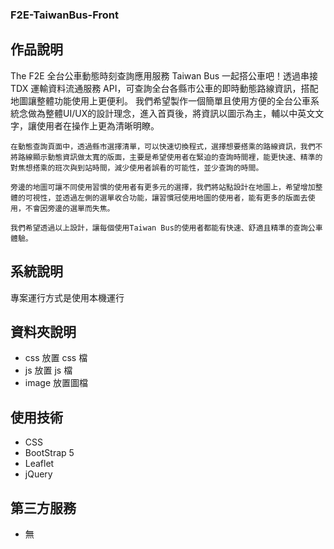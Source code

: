 ### F2E-TaiwanBus-Front
## 作品說明

The F2E 全台公車動態時刻查詢應用服務
    Taiwan Bus 一起搭公車吧！透過串接 TDX 運輸資料流通服務 API，可查詢全台各縣市公車的即時動態路線資訊，搭配地圖讓整體功能使用上更便利。
我們希望製作一個簡單且使用方便的全台公車系統念做為整體UI/UX的設計理念，進入首頁後，將資訊以圖示為主，輔以中英文文字，讓使用者在操作上更為清晰明瞭。

    在動態查詢頁面中，透過縣市選擇清單，可以快速切換程式，選擇想要搭乘的路線資訊，我們不將路線顯示動態資訊做太寬的版面，主要是希望使用者在緊迫的查詢時間裡，能更快速、精準的對焦想搭乘的班次與到站時間，減少使用者誤看的可能性，並少查詢的時間。

    旁邊的地圖可讓不同使用習慣的使用者有更多元的選擇，我們將站點設計在地圖上，希望增加整體的可視性，並透過左側的選單收合功能，讓習慣冠使用地圖的使用者，能有更多的版面去使用，不會因旁邊的選單而失焦。

    我們希望透過以上設計，讓每個使用Taiwan Bus的使用者都能有快速、舒適且精準的查詢公車體驗。

## 系統說明

專案運行方式是使用本機運行

## 資料夾說明

- css 放置 css 檔
- js 放置 js 檔
- image 放置圖檔

## 使用技術

- CSS
- BootStrap 5
- Leaflet
- jQuery

## 第三方服務

- 無
